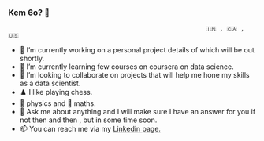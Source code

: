 ### Kem 6o? :pray:

                                                            🇮🇳 , 🇨🇦 , 🇺🇸


- 🔭 I’m currently working on a personal project details of which will be out shortly.
- 🌱 I’m currently learning few courses on coursera on data science.
- 👯 I’m looking to collaborate on projects that will help me hone my skills as a data scientist.
- ♟️ I like playing chess.
- 🚀 physics and 🧮 maths. 
- 💬 Ask me about anything and I will make sure I have an answer for you if not then and then , but in some time soon.
- 📫 You can reach me via my [Linkedin page.](https://www.linkedin.com/in/kaushal-apatel/)
